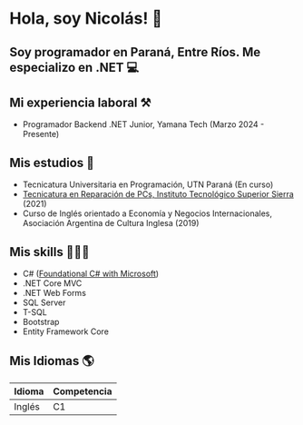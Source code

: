 # Hola, soy Nicolás! 👋

## Soy programador en Paraná, Entre Ríos. Me especializo en .NET 💻 

## Mi experiencia laboral ⚒️
- Programador Backend .NET Junior, Yamana Tech (Marzo 2024 - Presente)

## Mis estudios 🏫

- Tecnicatura Universitaria en Programación, UTN Paraná (En curso)
- [Tecnicatura en Reparación de PCs, Instituto Tecnológico Superior Sierra](https://www.aprender21.com/graduados/certificado.php?idz=1062) (2021)
- Curso de Inglés orientado a Economía y Negocios Internacionales, Asociación Argentina de Cultura Inglesa (2019)

## Mis skills 👨🏻‍💻

- C#
  ([Foundational C# with Microsoft](https://www.freecodecamp.org/certification/nsterzer/foundational-c-sharp-with-microsoft))
- .NET Core MVC
- .NET Web Forms
- SQL Server
- T-SQL
- Bootstrap
- Entity Framework Core

## Mis Idiomas 🌎  
| Idioma      | Competencia |
| ----------- | ----------- |
| Inglés      | C1          |
<!--
**nicosterzer/nicosterzer** is a ✨ _special_ ✨ repository because its `README.md` (this file) appears on your GitHub profile.

Here are some ideas to get you started:

- 🔭 I’m currently working on ...
- 🌱 I’m currently learning ...
- 👯 I’m looking to collaborate on ...
- 🤔 I’m looking for help with ...
- 💬 Ask me about ...
- 📫 How to reach me: ...
- 😄 Pronouns: ...
- ⚡ Fun fact: ...
-->
